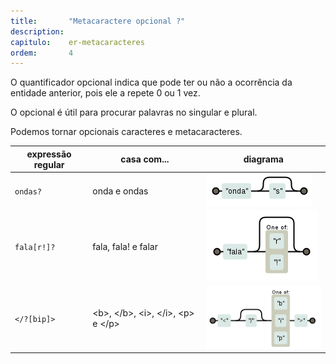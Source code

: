 ```yaml
---
title:       "Metacaractere opcional ?"
description: 
capitulo:    er-metacaracteres
ordem:       4
---
```


O quantificador opcional indica que pode ter ou não a ocorrência da entidade anterior, pois ele a repete 0 ou 1 vez.

O opcional é útil para procurar palavras no singular e plural.

Podemos tornar opcionais caracteres e metacaracteres.

<table>
    <thead>
        <tr>
            <th>expressão regular</th>
            <th>casa com...</th>
            <th>diagrama</th>
        </tr>
    </thead>
    <tbody>
        <tr>
            <td><code>ondas?</code></td>
            <td>onda e ondas</td>
            <td><img src="regex-ondas.png" alt="Figura ilustrando o metacaractere opcional" title="Expresão regular: metacaractere opcional" /></td>
        </tr>
        <tr>
            <td><code>fala[r!]?</code></td>
            <td>fala, fala! e falar</td>
            <td><img src="regex-fala.png" alt="Figura ilustrando o metacaractere opcional" title="Expresão regular: metacaractere opcional" /></td>
        </tr>
        <tr>
            <td><code>&lt;/?[bip]&gt;</code></td>
            <td>&lt;b&gt;, &lt;/b&gt;, &lt;i&gt;, &lt;/i&gt;, &lt;p&gt; e &lt;/p&gt;</td>
            <td><img src="regex-tags-bip.png" alt="Figura ilustrando o metacaractere opcional" title="Expresão regular: metacaractere opcional" /></td>
        </tr>
    </tbody>
</table>